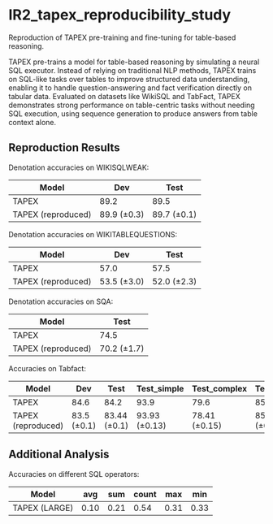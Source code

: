 # IR2_tapex_reproducibility_study

Reproduction of TAPEX pre-training and fine-tuning for table-based reasoning.

TAPEX pre-trains a model for table-based reasoning by simulating a neural SQL executor. Instead of relying on traditional NLP methods, TAPEX trains on SQL-like tasks over tables to improve structured data understanding, enabling it to handle question-answering and fact verification directly on tabular data. Evaluated on datasets like WikiSQL and TabFact, TAPEX demonstrates strong performance on table-centric tasks without needing SQL execution, using sequence generation to produce answers from table context alone.


## Reproduction Results

Denotation accuracies on WIKISQLWEAK:

| Model | Dev | Test |
|-------|-----|------|
| TAPEX | 89.2 | 89.5 |
| TAPEX (reproduced) | 89.9 (±0.3)  | 89.7 (±0.1)  |


Denotation accuracies on WIKITABLEQUESTIONS:

| Model | Dev | Test |
|-------|-----|------|
| TAPEX | 57.0 | 57.5 |
| TAPEX (reproduced) | 53.5 (±3.0) | 52.0 (±2.3) |

Denotation accuracies on SQA:

| Model | Test |
|-------|------|
| TAPEX |  74.5 |
| TAPEX (reproduced) | 70.2 (±1.7) |

Accuracies on Tabfact:

| Model | Dev | Test | Test_simple | Test_complex | Test_small |
|-------|-----|------|------|------|------|
| TAPEX | 84.6 | 84.2 | 93.9 | 79.6 | 85.9 |  
| TAPEX (reproduced) | 83.5 (±0.1) | 83.44 (±0.1) | 93.93 (±0.13) | 78.41 (±0.15) | 85.14 (±0.28) |


## Additional Analysis

 Accuracies on different SQL operators:

| Model | avg | sum | count | max | min |
|-------|-----|------|------|------|------|
| TAPEX (LARGE) | 0.10 | 0.21 | 0.54 | 0.31 | 0.33 |  



